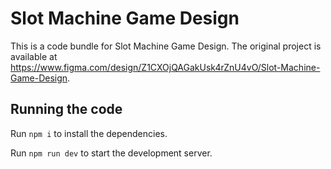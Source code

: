
  # Slot Machine Game Design

  This is a code bundle for Slot Machine Game Design. The original project is available at https://www.figma.com/design/Z1CXOjQAGakUsk4rZnU4vO/Slot-Machine-Game-Design.

  ## Running the code

  Run `npm i` to install the dependencies.

  Run `npm run dev` to start the development server.
  